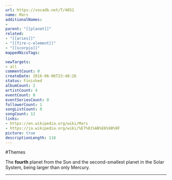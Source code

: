 ```yaml
---
url: https://vocadb.net/T/4851
name: Mars
additionalNames: 
- 
parent: "[[planet]]"
related:
- "[[aries]]"
- "[[fire-c-element]]"
- "[[scorpio]]"
mappedNicoTags:

newTargets:
- all
commentCount: 0
createDate: 2016-06-06T23:48:26
status: Finished
albumCount: 2
artistCount: 4
eventCount: 0
eventSeriesCount: 0
followerCount: 1
songListCount: 0
songCount: 12
links: 
- https://en.wikipedia.org/wiki/Mars
- https://ja.wikipedia.org/wiki/%E7%81%AB%E6%98%9F
picture: true
descriptionLength: 118
---
```


#Themes

The **fourth** planet from the Sun and the second-smallest planet in the Solar System, being larger than only Mercury.

---

